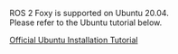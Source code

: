 
ROS 2 Foxy is supported on Ubuntu 20.04.  
Please refer to the Ubuntu tutorial below.

[Official Ubuntu Installation Tutorial](https://ubuntu.com/tutorials/install-ubuntu-desktop#1-overview)
